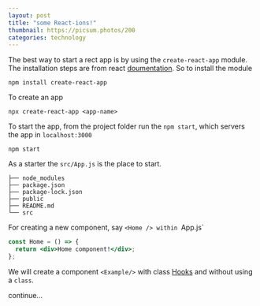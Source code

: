 ```yaml
---
layout: post
title: "some React-ions!"
thumbnail: https://picsum.photos/200
categories: technology
---
```


The best way to start a rect app is by using the `create-react-app` module. The installation steps are from react [doumentation](https://facebook.github.io/create-react-app/docs/getting-started). So to install the module

```shell
npm install create-react-app
```

To create an app

```shell
npx create-react-app <app-name>
```

To start the app, from the project folder run the `npm start`, which servers the app in `localhost:3000`

```shell
npm start
```

As a starter the `src/App.js` is the place to start. 
```shell
├── node_modules
├── package.json
├── package-lock.json
├── public
├── README.md
└── src
```

For creating a new component, say `<Home /> within `App.js`

```jsx
const Home = () => {
  return <div>Home component!</div>;
};
```

We will create a component `<Example/>` with class [Hooks](https://reactjs.org/docs/hooks-effect.html) and without using a `class`.

continue...









